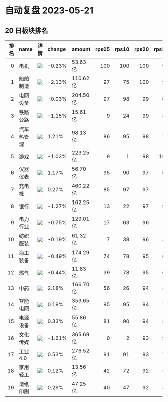 # 自动复盘 2023-05-21
## 20 日板块排名
|   排名 | name       | 详情                                                                                                | change   | amount   |   rps05 |   rps10 |   rps20 |   rps50 |   rps120 |   rps250 | volume      |
|-------:|:-----------|:----------------------------------------------------------------------------------------------------|:---------|:---------|--------:|--------:|--------:|--------:|---------:|---------:|:------------|
|      0 | 电机       | ![](https://sykent-blog-image.oss-cn-beijing.aliyuncs.com/quant/image/2023/5/1684658037169-tmp.jpg) | -0.23%   | 53.63亿  |     100 |     100 |     100 |      96 |       88 |       88 | 177.24万手  |
|      1 | 船舶制造   | ![](https://sykent-blog-image.oss-cn-beijing.aliyuncs.com/quant/image/2023/5/1684658038547-tmp.jpg) | -2.13%   | 110.62亿 |      97 |      75 |     100 |      99 |       99 |       99 | 763.09万手  |
|      2 | 电网设备   | ![](https://sykent-blog-image.oss-cn-beijing.aliyuncs.com/quant/image/2023/5/1684658039605-tmp.jpg) | -0.03%   | 204.50亿 |      97 |      98 |      99 |      67 |       60 |       81 | 1748.10万手 |
|      3 | 铁路公路   | ![](https://sykent-blog-image.oss-cn-beijing.aliyuncs.com/quant/image/2023/5/1684658040656-tmp.jpg) | -1.15%   | 15.61亿  |       9 |      24 |      99 |      86 |       89 |       65 | 275.81万手  |
|      4 | 汽车热管理 | ![](https://sykent-blog-image.oss-cn-beijing.aliyuncs.com/quant/image/2023/5/1684658041571-tmp.jpg) | 1.21%    | 98.13亿  |      86 |      95 |      98 |      78 |       78 |        0 | 990.07万手  |
|      5 | 游戏       | ![](https://sykent-blog-image.oss-cn-beijing.aliyuncs.com/quant/image/2023/5/1684658042568-tmp.jpg) | -1.03%   | 223.25亿 |       9 |       1 |      98 |     100 |      100 |      100 | 1893.83万手 |
|      6 | 仪器仪表   | ![](https://sykent-blog-image.oss-cn-beijing.aliyuncs.com/quant/image/2023/5/1684658043529-tmp.jpg) | 1.17%    | 56.70亿  |      95 |      90 |      97 |      68 |       78 |       96 | 293.45万手  |
|      7 | 充电桩     | ![](https://sykent-blog-image.oss-cn-beijing.aliyuncs.com/quant/image/2023/5/1684658044547-tmp.jpg) | 0.27%    | 460.22亿 |      85 |      97 |      97 |      72 |       77 |       86 | 2863.44万手 |
|      8 | 银行       | ![](https://sykent-blog-image.oss-cn-beijing.aliyuncs.com/quant/image/2023/5/1684658045526-tmp.jpg) | -1.27%   | 162.25亿 |      13 |      22 |      97 |      93 |       84 |       13 | 2837.69万手 |
|      9 | 电力行业   | ![](https://sykent-blog-image.oss-cn-beijing.aliyuncs.com/quant/image/2023/5/1684658046474-tmp.jpg) | -0.75%   | 129.01亿 |      17 |      63 |      96 |      76 |       53 |       40 | 2059.25万手 |
|     10 | 纺织服装   | ![](https://sykent-blog-image.oss-cn-beijing.aliyuncs.com/quant/image/2023/5/1684658047497-tmp.jpg) | -0.19%   | 61.32亿  |       7 |      38 |      96 |      37 |       58 |       28 | 801.63万手  |
|     11 | 海工装备   | ![](https://sykent-blog-image.oss-cn-beijing.aliyuncs.com/quant/image/2023/5/1684658048555-tmp.jpg) | -0.49%   | 174.29亿 |      74 |      78 |      95 |      64 |       74 |       76 | 1346.26万手 |
|     12 | 燃气       | ![](https://sykent-blog-image.oss-cn-beijing.aliyuncs.com/quant/image/2023/5/1684658049545-tmp.jpg) | -0.44%   | 11.83亿  |      39 |      78 |      95 |      60 |       44 |       37 | 138.44万手  |
|     13 | 中药       | ![](https://sykent-blog-image.oss-cn-beijing.aliyuncs.com/quant/image/2023/5/1684658050542-tmp.jpg) | 2.18%    | 166.70亿 |      56 |      26 |      94 |      85 |       33 |       68 | 1127.11万手 |
|     14 | 智能电网   | ![](https://sykent-blog-image.oss-cn-beijing.aliyuncs.com/quant/image/2023/5/1684658051487-tmp.jpg) | 0.19%    | 359.65亿 |      95 |      95 |      94 |      76 |       70 |       87 | 2796.60万手 |
|     15 | 电源设备   | ![](https://sykent-blog-image.oss-cn-beijing.aliyuncs.com/quant/image/2023/5/1684658052500-tmp.jpg) | 0.33%    | 55.86亿  |      81 |      90 |      94 |      82 |       75 |       99 | 390.92万手  |
|     16 | 文化传媒   | ![](https://sykent-blog-image.oss-cn-beijing.aliyuncs.com/quant/image/2023/5/1684658053458-tmp.jpg) | -1.61%   | 365.69亿 |       0 |       2 |      93 |      99 |       99 |       95 | 3551.97万手 |
|     17 | 工业4.0    | ![](https://sykent-blog-image.oss-cn-beijing.aliyuncs.com/quant/image/2023/5/1684658054435-tmp.jpg) | 0.53%    | 276.52亿 |      91 |      91 |      93 |      74 |       75 |       85 | 1884.44万手 |
|     18 | 家用轻工   | ![](https://sykent-blog-image.oss-cn-beijing.aliyuncs.com/quant/image/2023/5/1684658055384-tmp.jpg) | 0.12%    | 13.56亿  |      42 |      72 |      92 |      53 |       49 |       66 | 131.48万手  |
|     19 | 造纸印刷   | ![](https://sykent-blog-image.oss-cn-beijing.aliyuncs.com/quant/image/2023/5/1684658056455-tmp.jpg) | 0.29%    | 47.25亿  |      40 |      47 |      92 |      49 |       69 |       52 | 354.62万手  |